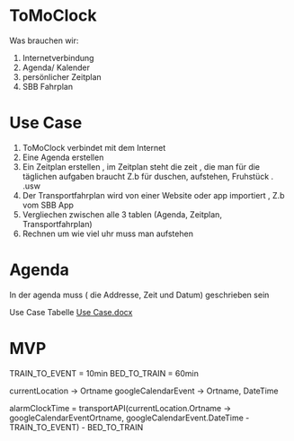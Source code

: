 # ToMoClock


  Was brauchen wir:
  1. Internetverbindung
  2. Agenda/ Kalender
  3. persönlicher Zeitplan
  4. SBB Fahrplan


# Use Case
  1.	ToMoClock verbindet mit dem Internet
  2.	Eine Agenda erstellen
  3.	Ein Zeitplan erstellen , im Zeitplan steht die zeit , die man für die täglichen aufgaben braucht
      Z.b für duschen, aufstehen, Fruhstück . .usw
  4.	Der Transportfahrplan wird von einer Website oder app importiert , Z.b vom SBB App
  5.	Vergliechen zwischen alle 3 tablen (Agenda, Zeitplan, Transportfahrplan)
  6.	Rechnen um wie viel uhr muss man aufstehen
  
# Agenda
In der agenda muss ( die Addresse, Zeit und Datum) geschrieben sein



Use Case Tabelle
[Use Case.docx](https://github.com/bfh/ToMoClock/blob/master/Use%20Case.docx)



# MVP

TRAIN_TO_EVENT = 10min
BED_TO_TRAIN = 60min

currentLocation -> Ortname
googleCalendarEvent -> Ortname, DateTime

alarmClockTime = transportAPI(currentLocation.Ortname -> googleCalendarEventOrtname, googleCalendarEvent.DateTime - TRAIN_TO_EVENT) - BED_TO_TRAIN



